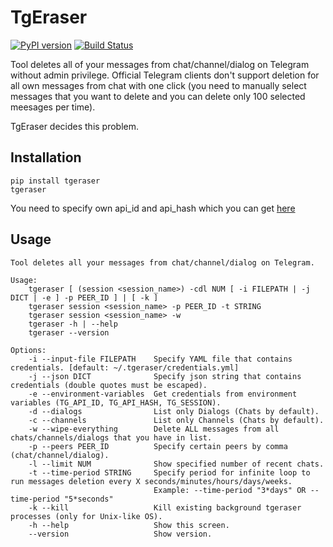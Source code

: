 # TgEraser

[![PyPI version](https://badge.fury.io/py/tgeraser.svg)](https://badge.fury.io/py/tgeraser) [![Build Status](https://travis-ci.org/eng1nerd/tgeraser.svg?branch=master)](https://travis-ci.org/eng1nerd/tgeraser)

Tool deletes all of your messages from chat/channel/dialog on Telegram without admin privilege. Official Telegram clients don't support deletion for all own messages from chat with one click (you need to manually select messages that you want to delete and you can delete only 100 selected meesages per time).

TgEraser decides this problem.

## Installation

```
pip install tgeraser
tgeraser
```

You need to specify own api_id and api_hash which you can get [here](https://my.telegram.org/auth?to=apps)

## Usage

```
Tool deletes all your messages from chat/channel/dialog on Telegram.

Usage:
    tgeraser [ (session <session_name>) -cdl NUM [ -i FILEPATH | -j DICT | -e ] -p PEER_ID ] | [ -k ]
    tgeraser session <session_name> -p PEER_ID -t STRING
    tgeraser session <session_name> -w
    tgeraser -h | --help
    tgeraser --version

Options:
    -i --input-file FILEPATH    Specify YAML file that contains credentials. [default: ~/.tgeraser/credentials.yml]
    -j --json DICT              Specify json string that contains credentials (double quotes must be escaped).
    -e --environment-variables  Get credentials from environment variables (TG_API_ID, TG_API_HASH, TG_SESSION).
    -d --dialogs                List only Dialogs (Chats by default).
    -c --channels               List only Channels (Chats by default).
    -w --wipe-everything        Delete ALL messages from all chats/channels/dialogs that you have in list.
    -p --peers PEER_ID          Specify certain peers by comma (chat/channel/dialog).
    -l --limit NUM              Show specified number of recent chats.
    -t --time-period STRING     Specify period for infinite loop to run messages deletion every X seconds/minutes/hours/days/weeks.
                                Example: --time-period "3*days" OR --time-period "5*seconds"
    -k --kill                   Kill existing background tgeraser processes (only for Unix-like OS).
    -h --help                   Show this screen.
    --version                   Show version.
```
